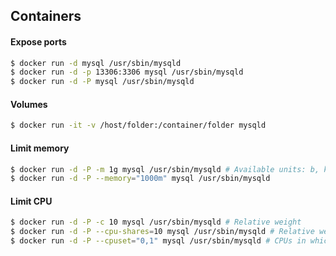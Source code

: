 ## Containers

#### Expose ports

```bash
$ docker run -d mysql /usr/sbin/mysqld
$ docker run -d -p 13306:3306 mysql /usr/sbin/mysqld
$ docker run -d -P mysql /usr/sbin/mysqld
```

#### Volumes

```bash
$ docker run -it -v /host/folder:/container/folder mysqld
```

#### Limit memory

```bash
$ docker run -d -P -m 1g mysql /usr/sbin/mysqld # Available units: b, k, m, g.
$ docker run -d -P --memory="1000m" mysql /usr/sbin/mysqld
```

#### Limit CPU

```bash
$ docker run -d -P -c 10 mysql /usr/sbin/mysqld # Relative weight
$ docker run -d -P --cpu-shares=10 mysql /usr/sbin/mysqld # Relative weight
$ docker run -d -P --cpuset="0,1" mysql /usr/sbin/mysqld # CPUs in which to allow execution (0-3, 0,1)
```
